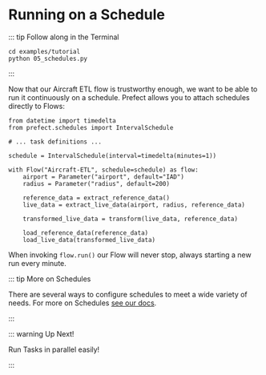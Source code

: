 # Running on a Schedule

::: tip Follow along in the Terminal

```
cd examples/tutorial
python 05_schedules.py
```

:::

Now that our Aircraft ETL flow is trustworthy enough, we want to be able to run it continuously on a schedule. Prefect allows you to attach schedules directly to Flows:

```python{1,2,6,8}
from datetime import timedelta
from prefect.schedules import IntervalSchedule

# ... task definitions ...

schedule = IntervalSchedule(interval=timedelta(minutes=1))

with Flow("Aircraft-ETL", schedule=schedule) as flow:
    airport = Parameter("airport", default="IAD")
    radius = Parameter("radius", default=200)

    reference_data = extract_reference_data()
    live_data = extract_live_data(airport, radius, reference_data)

    transformed_live_data = transform(live_data, reference_data)

    load_reference_data(reference_data)
    load_live_data(transformed_live_data)
```

When invoking `flow.run()` our Flow will never stop, always starting a new run every minute.

::: tip More on Schedules

There are several ways to configure schedules to meet a wide variety of needs. For more on Schedules [see our docs](https://docs.prefect.io/core/concepts/schedules.html#schedules).

:::

::: warning Up Next!

Run Tasks in parallel easily!

:::
